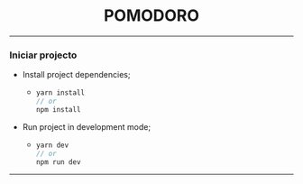 <h1 align="center">
    POMODORO
</h1>

---

### Iniciar projecto

- Install project dependencies;
  - ```javascript
    yarn install
    // or
    npm install
    ```
- Run project in development mode;

  - ```javascript
    yarn dev
    // or
    npm run dev
    ```

---
